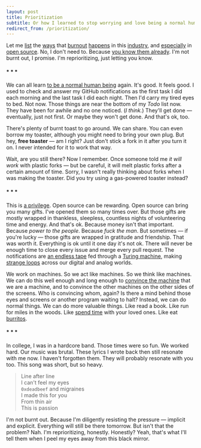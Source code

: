 ```yaml
---
layout: post
title: Prioritization
subtitle: Or how I learned to stop worrying and love being a normal human
redirect_from: /prioritization/
---
```


Let me [list](https://medium.com/@thejameskyle/dear-javascript-7e14ffcae36c#.4kno1s8mc) the [ways](https://medium.com/@azerbike/i-ve-just-liberated-my-modules-9045c06be67c#.o23m0vlx3) that [burnout](http://chris.eidhof.nl/post/burnout/) [happens](https://medium.com/@oleg008/fighting-burnout-with-open-source-ba87559ad844#.b4u5csdav) in this [industry](https://medium.com/@jedwatson/sustainable-open-source-ff29c42a54c5#.5i277t9vl), and [especially](https://medium.com/the-javascript-collection/healthy-open-source-967fa8be7951#.9w8myd6u4) in [open source](https://medium.com/@fox/the-dark-side-of-open-source-ba5a66c8a4c3#.g76f3syvn). No, I don't need to. Because [you know them already](http://www.stilldrinking.com/programming-sucks). I'm not burnt out, I promise. I'm reprioritizing, just letting you know.

<!--excerpt-->

<h4 class="text-center">* * *</h4>

We can all learn [to be a normal human being](https://medium.com/@taramann/learning-to-just-be-a-person-a69c1a852fcb#.xwnyusjhl) again. It's good. It feels good. I used to check and answer my GitHub notifications as the first task I did each morning and the last task I did each night. Then I'd carry my tired eyes to bed. Not now. Those things are near the bottom of my *Todo* list now. They have been for awhile and no one noticed. (*I think.*) They'll get done &mdash; eventually, just not first. Or maybe they won't get done. And that's ok, too.

There's plenty of burnt toast to go around. We can share. You can even borrow my toaster, although you might need to bring your own plug. But hey, **free toaster** &mdash; am I right? Just don't stick a fork in it after you turn it on. I never intended for it to work that way.

Wait, are you still there? Now I remember. Once someone told me *it will work* with plastic forks &mdash; but be careful, it will melt plastic forks after a certain amount of time. Sorry, I wasn't really thinking about forks when I was making the toaster. Did you try using a gas-powered toaster instead?

<h4 class="text-center">* * *</h4>

This is [a privilege](http://geekfeminism.wikia.com/wiki/Open_Source_Male_Privilege_Checklist). Open source can be rewarding. Open source can bring you many gifts. I've opened them so many times over. But those gifts are mostly wrapped in thankless, sleepless, countless nights of volunteering time and energy. And that's ok. Because money isn't that important. Because *power to the people*. Because *fuck the man*. But sometimes &mdash; if you're lucky &mdash; those gifts are wrapped in gratitude and friendship. That was worth it. Everything is ok until it one day it's not ok. There will never be enough time to close every issue and merge every pull request. The notifications are [an endless tape](https://en.wikipedia.org/wiki/Halting_problem) fed through a [Turing machine](https://en.wikipedia.org/wiki/Turing_machine), making [strange loops](https://en.wikipedia.org/wiki/I_Am_a_Strange_Loop) across our digital and analog worlds.

We work on machines. So we act like machines. So we think like machines. We can do this well enough and long enough to [convince the machine](https://en.wikipedia.org/wiki/Turing_test) that we are a machine, and to convince the other machines on the other sides of the screens. Who is convincing whom, again? Is there a mind behind those eyes and screens or another program waiting to halt? Instead, we can do normal things. We can do more valuable things. Like read a book. Like run for miles in the woods. Like [spend time](http://www.timewellspent.io) with your loved ones. Like eat [burritos](http://blog.plover.com/prog/burritos.html).

<h4 class="text-center">* * *</h4>

In college, I was in a hardcore band. Those times were so fun. We worked hard. Our music was brutal. These lyrics I wrote back then still resonate with me now. I haven't forgotten them. They will probably resonate with you too. This song was short, but so heavy.

> Line after line <br>
> I can't feel my eyes <br>
> `0xdeadbeef` and migraines <br>
> I made this for you <br>
> From thin air <br>
> This is passion

I'm not burnt out. Because I'm diligently resisting the pressure &mdash; implicit and explicit. Everything will still be there tomorrow. But isn't that the problem? Nah. I'm reprioritizing, honestly. Honestly? Yeah, that's what I'll tell them when I peel my eyes away from this black mirror.
